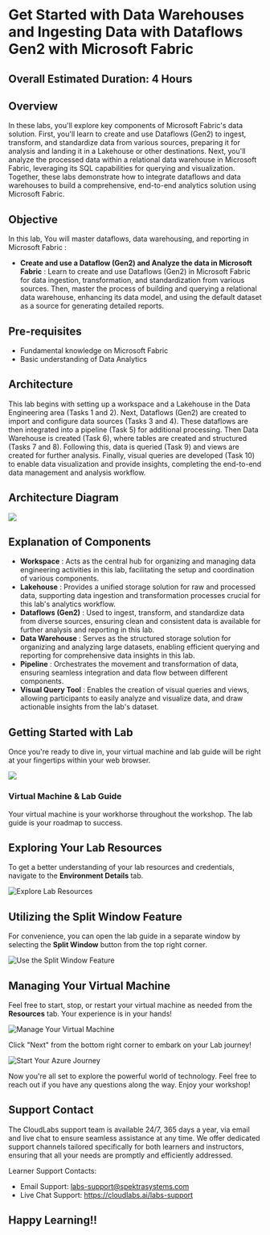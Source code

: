 # Get Started with Data Warehouses and Ingesting Data with Dataflows Gen2 with Microsoft Fabric

## Overall Estimated Duration: 4 Hours

## Overview

In these labs, you'll explore key components of Microsoft Fabric's data solution. First, you'll learn to create and use Dataflows (Gen2) to ingest, transform, and standardize data from various sources, preparing it for analysis and landing it in a Lakehouse or other destinations. Next, you'll analyze the processed data within a relational data warehouse in Microsoft Fabric, leveraging its SQL capabilities for querying and visualization. Together, these labs demonstrate how to integrate dataflows and data warehouses to build a comprehensive, end-to-end analytics solution using Microsoft Fabric.

## Objective

In this lab, You will master dataflows, data warehousing, and reporting in Microsoft Fabric :

- **Create and use a Dataflow (Gen2) and Analyze the data in Microsoft Fabric** : Learn to create and use Dataflows (Gen2) in Microsoft Fabric for data ingestion, transformation, and standardization from various sources. Then, master the process of building and querying a relational data warehouse, enhancing its data model, and using the default dataset as a source for generating detailed reports.

## Pre-requisites

- Fundamental knowledge on Microsoft Fabric
- Basic understanding of Data Analytics

## Architecture

This lab begins with setting up a workspace and a Lakehouse in the Data Engineering area (Tasks 1 and 2). Next, Dataflows (Gen2) are created to import and configure data sources (Tasks 3 and 4). These dataflows are then integrated into a pipeline (Task 5) for additional processing. Then  Data Warehouse is created (Task 6), where tables are created and structured (Tasks 7 and 8). Following this, data is queried (Task 9) and views are created for further analysis. Finally, visual queries are developed (Task 10) to enable data visualization and provide insights, completing the end-to-end data management and analysis workflow.

## Architecture Diagram

![](./Images/updated-arch.png)

## Explanation of Components

- **Workspace** : Acts as the central hub for organizing and managing data engineering activities in this lab, facilitating the setup and coordination of various components.
- **Lakehouse** : Provides a unified storage solution for raw and processed data, supporting data ingestion and transformation processes crucial for this lab's analytics workflow.
- **Dataflows (Gen2)** : Used to ingest, transform, and standardize data from diverse sources, ensuring clean and consistent data is available for further analysis and reporting in this lab.
- **Data Warehouse** : Serves as the structured storage solution for organizing and analyzing large datasets, enabling efficient querying and reporting for comprehensive data insights in this lab.
- **Pipeline** : Orchestrates the movement and transformation of data, ensuring seamless integration and data flow between different components.
- **Visual Query Tool** :  Enables the creation of visual queries and views, allowing participants to easily analyze and visualize data, and draw actionable insights from the lab's dataset.

## Getting Started with Lab

Once you're ready to dive in, your virtual machine and lab guide will be right at your fingertips within your web browser.
 
![](./Images/labguide.png)

### Virtual Machine & Lab Guide
 
Your virtual machine is your workhorse throughout the workshop. The lab guide is your roadmap to success.
 
## Exploring Your Lab Resources
 
To get a better understanding of your lab resources and credentials, navigate to the **Environment Details** tab.
 
![Explore Lab Resources](./Images/env.png)
 
## Utilizing the Split Window Feature
 
For convenience, you can open the lab guide in a separate window by selecting the **Split Window** button from the top right corner.
 
![Use the Split Window Feature](./Images/spl.png)
 
## Managing Your Virtual Machine
 
Feel free to start, stop, or restart your virtual machine as needed from the **Resources** tab. Your experience is in your hands!
 
![Manage Your Virtual Machine](./Images/res.png)
 
 
 Click "Next" from the bottom right corner to embark on your Lab journey!
 
  ![Start Your Azure Journey](./Images/next.png)
 
Now you're all set to explore the powerful world of technology. Feel free to reach out if you have any questions along the way. Enjoy your workshop!

## Support Contact

The CloudLabs support team is available 24/7, 365 days a year, via email and live chat to ensure seamless assistance at any time. We offer dedicated support channels tailored specifically for both learners and instructors, ensuring that all your needs are promptly and efficiently addressed.

Learner Support Contacts:

- Email Support: labs-support@spektrasystems.com
- Live Chat Support: https://cloudlabs.ai/labs-support

## Happy Learning!!